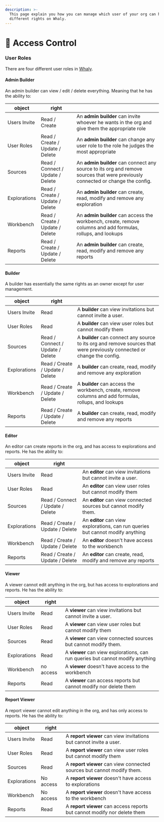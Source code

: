 ```yaml
---
description: >-
  This page explain you how you can manage which user of your org can have
  different rights on Whaly.
---
```


# 👮 Access Control

### User Roles

There are four different user roles in [Whaly](https://whaly.io).

#### Admin Builder

An admin builder can view / edit / delete everything. Meaning that he has the ability to:

| object       | right                            |                                                                                                                                |
| ------------ | -------------------------------- | ------------------------------------------------------------------------------------------------------------------------------ |
| Users Invite | Read / Create                    | An **admin builder** can invite whoever he wants in the org and give them the appropriate role                                 |
| User Roles   | Read / Create / Update / Delete  | An **admin builder** can change any user role to the role he judges the most appropriate                                       |
| Sources      | Read / Connect / Update / Delete | An **admin builder** can connect any source to its org and remove sources that were previously connected or change the config. |
| Explorations | Read / Create / Update / Delete  | An **admin builder** can create, read, modify and remove any exploration                                                       |
| Workbench    | Read / Create / Update / Delete  | An **admin builder** can access the workbench, create, remove columns and add formulas, rollups, and lookups                   |
| Reports      | Read / Create / Update / Delete  | An **admin builder** can create, read, modify and remove any reports                                                           |



#### Builder

A builder has essentially the same rights as an owner except for user management.&#x20;

| object       | right                            |                                                                                                                         |
| ------------ | -------------------------------- | ----------------------------------------------------------------------------------------------------------------------- |
| Users Invite | Read                             | A **builder** can view invitations but cannot invite a user.                                                            |
| User Roles   | Read                             | A **builder** can view user roles but cannot modify them                                                                |
| Sources      | Read / Connect / Update / Delete | A **builder** can connect any source to its org and remove sources that were previously connected or change the config. |
| Explorations | Read / Create / Update / Delete  | A **builder** can create, read, modify and remove any exploration                                                       |
| Workbench    | Read / Create / Update / Delete  | A **builder** can access the workbench, create, remove columns and add formulas, rollups, and lookups                   |
| Reports      | Read / Create / Update / Delete  | A **builder** can create, read, modify and remove any reports                                                           |

#### **Editor**

An editor can create reports in the org, and has access to explorations and reports. He has the ability to:

| object       | right                            |                                                                                  |
| ------------ | -------------------------------- | -------------------------------------------------------------------------------- |
| Users Invite | Read                             | An **editor** can view invitations but cannot invite a user.                     |
| User Roles   | Read                             | An **editor** can view user roles but cannot modify them                         |
| Sources      | Read / Connect / Update / Delete | An **editor** can view connected sources but cannot modify them.                 |
| Explorations | Read / Create / Update / Delete  | An **editor** can view explorations, can run queries but cannot modify anything  |
| Workbench    | Read / Create / Update / Delete  | An **editor** doesn't have access to the workbench                               |
| Reports      | Read / Create / Update / Delete  | An **editor** can create, read, modify and remove any reports                    |

#### **Viewer**

A viewer cannot edit anything in the org, but has access to explorations and reports. He has the ability to:

| object       | right     |                                                                                 |
| ------------ | --------- | ------------------------------------------------------------------------------- |
| Users Invite | Read      | A **viewer** can view invitations but cannot invite a user.                     |
| User Roles   | Read      | A **viewer** can view user roles but cannot modify them                         |
| Sources      | Read      | A **viewer** can view connected sources but cannot modify them.                 |
| Explorations | Read      | A **viewer** can view explorations, can run queries but cannot modify anything  |
| Workbench    | no access | A **viewer** doesn't have access to the workbench                               |
| Reports      | Read      | A **viewer** can access reports but cannot modify nor delete them               |

#### **Report Viewer**

A report viewer cannot edit anything in the org, and has only access to reports. He has the ability to:

| object       | right     |                                                                          |
| ------------ | --------- | ------------------------------------------------------------------------ |
| Users Invite | Read      | A **report viewer** can view invitations but cannot invite a user.       |
| User Roles   | Read      | A **report viewer** can view user roles but cannot modify them           |
| Sources      | Read      | A **report viewer** can view connected sources but cannot modify them.   |
| Explorations | No access | A **report viewer** doesn't have access to explorations                  |
| Workbench    | No access | A **report viewer** doesn't have access to the workbench                 |
| Reports      | Read      | A **report viewer** can access reports but cannot modify nor delete them |
